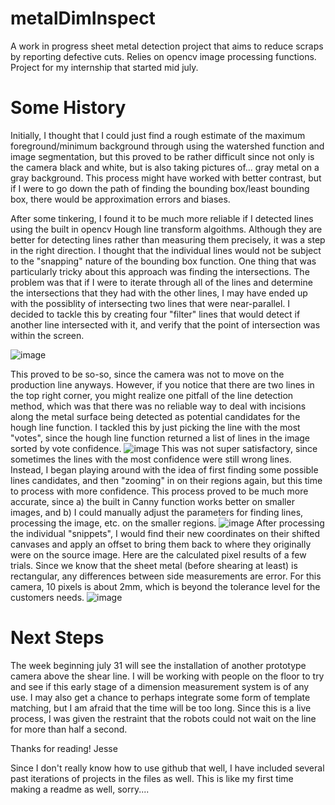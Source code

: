# metalDimInspect

A work in progress sheet metal detection project that aims to reduce scraps by reporting defective cuts. Relies on opencv image processing functions. Project for my internship that started mid july. 


# Some History
Initially, I thought that I could just find a rough estimate of the maximum foreground/minimum background through using the watershed function and image segmentation, but this proved to be rather difficult since not only is the camera black and white, but is also taking pictures of... gray metal on a gray background. This process might have worked with better contrast, but if I were to go down the path of finding the bounding box/least bounding box, there would be approximation errors and biases. 

After some tinkering, I found it to be much more reliable if I detected lines using the built in opencv Hough line transform algoithms. Although they are better for detecting lines rather than measuring them precisely, it was a step in the right direction. I thought that the individual lines would not be subject to the "snapping" nature of the bounding box function. One thing that was particularly tricky about this approach was finding the intersections. The problem was that if I were to iterate through all of the lines and determine the intersections that they had with the other lines, I may have ended up with the possiblity of intersecting two lines that were near-parallel. I decided to tackle this by creating four "filter" lines that would detect if another line intersected with it, and verify that the point of intersection was within the screen. 

![image](https://github.com/cascino/metalDimInspect/assets/103715998/7bc0cac1-5618-4155-8f17-f4437a3f81bd)

This proved to be so-so, since the camera was not to move on the production line anyways. However, if you notice that there are two lines in the top right corner, you might realize one pitfall of the line detection method, which was that there was no reliable way to deal with incisions along the metal surface being detected as potential candidates for the hough line function. I tackled this by just picking the line with the most "votes", since the hough line function returned a list of lines in the image sorted by vote confidence. 
![image](https://github.com/cascino/metalDimInspect/assets/103715998/3b5a750d-b7f4-4174-a24e-493a803f1c8e)
This was not super satisfactory, since sometimes the lines with the most confidence were still wrong lines. Instead, I began playing around with the idea of first finding some possible lines candidates, and then "zooming" in on their regions again, but this time to process with more confidence. This process proved to be much more accurate, since a) the built in Canny function works better on smaller images, and b) I could manually adjust the parameters for finding lines, processing the image, etc. on the smaller regions. 
![image](https://github.com/cascino/metalDimInspect/assets/103715998/7fc0ecca-80b7-41cf-91b1-384e7f5d06a9)
After processing the individual "snippets", I would find their new coordinates on their shifted canvases and apply an offset to bring them back to where they originally were on the source image. Here are the calculated pixel results of a few trials. Since we know that the sheet metal (before shearing at least) is rectangular, any differences between side measurements are error. For this camera, 10 pixels is about 2mm, which is beyond the tolerance level for the customers needs. 
![image](https://github.com/cascino/metalDimInspect/assets/103715998/ca110bca-1c8a-4691-9036-ff66dfdd1d6d)
# Next Steps
The week beginning july 31 will see the installation of another prototype camera above the shear line. I will be working with people on the floor to try and see if this early stage of a dimension measurement system is of any use. I may also get a chance to perhaps integrate some form of template matching, but I am afraid that the time will be too long. Since this is a live process, I was given the restraint that the robots could not wait on the line for more than half a second.


Thanks for reading!
Jesse




Since I don't really know how to use github that well, I have included several past iterations of projects in the files as well. This is like my first time making a readme as well, sorry.... 
